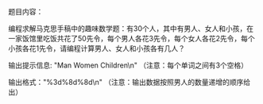 题目内容：

编程求解马克思手稿中的趣味数学题：有30个人，其中有男人、女人和小孩，在一家饭馆里吃饭共花了50先令，每个男人各花3先令，每个女人各花2先令，每个小孩各花1先令，请编程计算男人、女人和小孩各有几人？

输出提示信息: "Man   Women   Children\n" （注意：每个单词之间有3个空格）

输出格式："%3d%8d%8d\n" （注意：输出数据按照男人的数量递增的顺序给出）